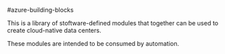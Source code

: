 #azure-building-blocks

This is a library of stoftware-defined modules that together can be used to create cloud-native data centers.

These modules are intended to be consumed by automation.  
